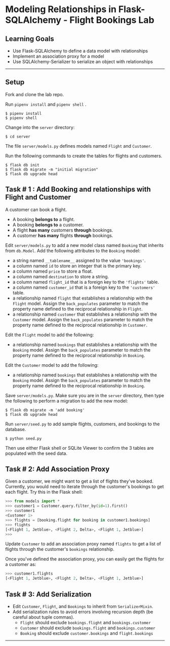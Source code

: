 # Modeling Relationships in Flask-SQLAlchemy - Flight Bookings Lab

## Learning Goals

- Use Flask-SQLAlchemy to define a data model with relationships
- Implement an association proxy for a model
- Use SQLAlchemy-Serializer to serialize an object with relationships

---

## Setup

Fork and clone the lab repo.

Run `pipenv install` and `pipenv shell` .

```console
$ pipenv install
$ pipenv shell
```

Change into the `server` directory:

```console
$ cd server
```

The file `server/models.py` defines models named `Flight` and `Customer`.

Run the following commands to create the tables for flights and customers.

```console
$ flask db init
$ flask db migrate -m "initial migration"
$ flask db upgrade head
```

## Task # 1 : Add Booking and relationships with Flight and Customer

A customer can book a flight.

- A booking **belongs to** a flight.
- A booking **belongs to** a customer.
- A flight **has many** customers **through** bookings.
- A customer **has many** flights **through** bookings.

Edit `server/models.py` to add a new model class named `Booking` that inherits
from `db.Model`. Add the following attributes to the `Booking` model:

- a string named `__tablename__` assigned to the value `'bookings'`.
- a column named `id` to store an integer that is the primary key.
- a column named `price` to store a float.
- a column named `destination` to store a string.
- a column named `flight_id` that is a foreign key to the `'flights'` table.
- a column named `customer_id` that is a foreign key to the `'customers'` table.
- a relationship named `flight` that establishes a relationship with the `Flight`
  model. Assign the `back_populates` parameter to match the property name
  defined to the reciprocal relationship in `Flight`.
- a relationship named `customer` that establishes a relationship with the
  `Customer` model. Assign the `back_populates` parameter to match the property
  name defined to the reciprocal relationship in `Customer`.

Edit the `Flight` model to add the following:

- a relationship named `bookings` that establishes a relationship with the
  `Booking` model. Assign the `back_populates` parameter to match the property
  name defined to the reciprocal relationship in `Booking`.

Edit the `Customer` model to add the following:

- a relationship named `bookings` that establishes a relationship with the
  `Booking` model. Assign the `back_populates` parameter to match the property
  name defined to the reciprocal relationship in `Booking`.

Save `server/models.py`. Make sure you are in the `server` directory, then type
the following to perform a migration to add the new model:

```console
$ flask db migrate -m 'add booking'
$ flask db upgrade head
```

Run `server/seed.py` to add sample flights, customers, and bookings to the
database.

```
$ python seed.py
```

Then use either Flask shell or SQLite Viewer to confirm the 3 tables are
populated with the seed data.

## Task # 2: Add Association Proxy

Given a customer, we might want to get a list of flights they've booked.
Currently, you would need to iterate through the customer's bookings to get each
flight. Try this in the Flask shell:

```py
>>> from models import *
>>> customer1 = Customer.query.filter_by(id=1).first()
>>> customer1
<Customer 1>
>>> flights = [booking.flight for booking in customer1.bookings]
>>> flights
[<Flight 1, Jetblue>, <Flight 2, Delta>, <Flight 1, Jetblue>]
>>>
```

Update `Customer` to add an association proxy named `flights` to get a list of
flights through the customer's `bookings` relationship.

Once you've defined the association proxy, you can easily get the flights for a
customer as:

```py
>>> customer1.flights
[<Flight 1, Jetblue>, <Flight 2, Delta>, <Flight 1, Jetblue>]
```

## Task # 3: Add Serialization

- Edit `Customer`, `Flight`, and `Bookings` to inherit from `SerializerMixin`.
- Add serialization rules to avoid errors involving recursion depth (be careful
  about tuple commas).
  - `Flight` should exclude `bookings.flight` and `bookings.customer`
  - `Customer` should exclude `bookings.flight` and `bookings.customer`
  - `Booking` should exclude `customer.bookings` and `flight.bookings`

---